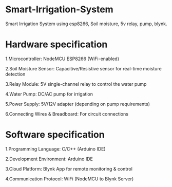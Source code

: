 # Smart-Irrigation-System
Smart Irrigation System using esp8266, Soil moisture, 5v relay, pump, blynk.

# Hardware specification 

1.Microcontroller: NodeMCU ESP8266 (WiFi-enabled) 

2.Soil Moisture Sensor: Capacitive/Resistive sensor for real-time moisture detection 

3.Relay Module: 5V single-channel relay to control the water pump 

4.Water Pump: DC/AC pump for irrigation 

5.Power Supply: 5V/12V adapter (depending on pump requirements)

6.Connecting Wires & Breadboard: For circuit connections 

# Software specification

1.Programming Language: C/C++ (Arduino IDE) 

2.Development Environment: Arduino IDE 

3.Cloud Platform: Blynk App for remote monitoring & control 

4.Communication Protocol: WiFi (NodeMCU to Blynk Server)


 
